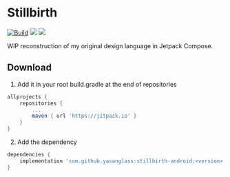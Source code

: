 # Stillbirth

[![Build](https://github.com/yasanglass/stillbirth-android/workflows/Build/badge.svg)](https://github.com/yasanglass/stillbirth-android/actions/workflows/build.yml)
[![](https://jitpack.io/v/yasanglass/stillbirth-android.svg)](https://jitpack.io/#yasanglass/stillbirth-android)
[![](https://jitpack.io/v/yasanglass/stillbirth-android/month.svg)](https://jitpack.io/#yasanglass/stillbirth-android)

WIP reconstruction of my original design language in Jetpack Compose. 

## Download

1. Add it in your root build.gradle at the end of repositories

```groovy
allprojects {
	repositories {
		...
		maven { url 'https://jitpack.io' }
	}
}
```

2. Add the dependency

```groovy
dependencies {
    implementation 'com.github.yasanglass:stillbirth-android:<version>'
}
```
